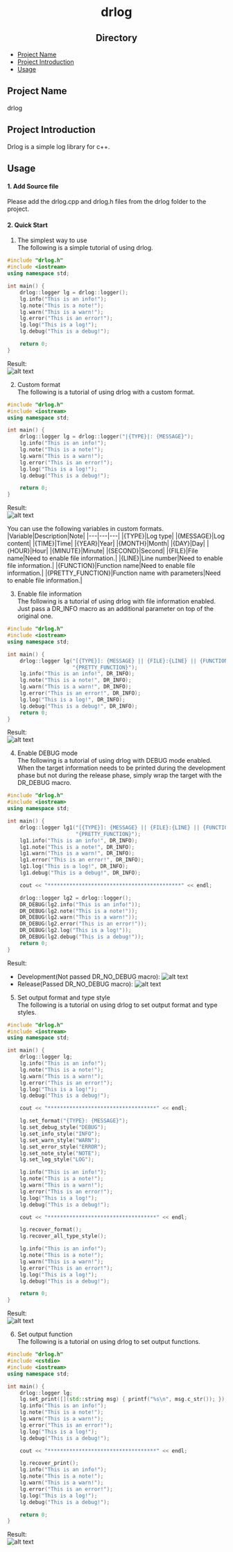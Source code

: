 # <div align="center"> drlog </div>

## <div align="center">Directory</div>
- [Project Name](#project-name)
- [Project Introduction](#project-introduction)
- [Usage](#usage)

## Project Name
drlog

## Project Introduction
Drlog is a simple log library for c++.

## Usage
#### 1. Add Source file
Please add the drlog.cpp and drlog.h files from the drlog folder to the project.

#### 2. Quick Start
1. The simplest way to use<br>
The following is a simple tutorial of using drlog.
```cpp
#include "drlog.h"
#include <iostream>
using namespace std;

int main() {
    drlog::logger lg = drlog::logger();
    lg.info("This is an info!");
    lg.note("This is a note!");
    lg.warn("This is a warn!");
    lg.error("This is an error!");
    lg.log("This is a log!");
    lg.debug("This is a debug!");

    return 0;
}
```
Result:<br>
![alt text](image/output_of_tutorial_1.png)

2. Custom format<br>
The following is a tutorial of using drlog with a custom format.
```cpp
#include "drlog.h"
#include <iostream>
using namespace std;

int main() {
    drlog::logger lg = drlog::logger("|{TYPE}|: {MESSAGE}");
    lg.info("This is an info!");
    lg.note("This is a note!");
    lg.warn("This is a warn!");
    lg.error("This is an error!");
    lg.log("This is a log!");
    lg.debug("This is a debug!");

    return 0;
}
```
Result:<br>
![alt text](image/output_of_tutorial_2.png)

You can use the following variables in custom formats.
|Variable|Description|Note|
|---|---|---|
|{TYPE}|Log type|
|{MESSAGE}|Log content|
|{TIME}|Time|
|{YEAR}|Year|
|{MONTH}|Month|
|{DAY}|Day|
|{HOUR}|Hour|
|{MINUTE}|Minute|
|{SECOND}|Second|
|{FILE}|File name|Need to enable file information.|
|{LINE}|Line number|Need to enable file information.|
|{FUNCTION}|Function name|Need to enable file information.|
|{PRETTY_FUNCTION}|Function name with parameters|Need to enable file information.|


3. Enable file information<br>
The following is a tutorial of using drlog with file information enabled.<br>
Just pass a DR_INFO macro as an additional parameter on top of the original one.
```cpp
#include "drlog.h"
#include <iostream>
using namespace std;

int main() {
    drlog::logger lg("[{TYPE}]: {MESSAGE} || {FILE}:{LINE} || {FUNCTION} || "
                     "{PRETTY_FUNCTION}");
    lg.info("This is an info!", DR_INFO);
    lg.note("This is a note!", DR_INFO);
    lg.warn("This is a warn!", DR_INFO);
    lg.error("This is an error!", DR_INFO);
    lg.log("This is a log!", DR_INFO);
    lg.debug("This is a debug!", DR_INFO);
    return 0;
}
```
Result:<br>
![alt text](image/output_of_tutorial_3.png)

4. Enable DEBUG mode<br>
The following is a tutorial of using drlog with DEBUG mode enabled.<br>
When the target information needs to be printed during the development phase but not during the release phase, simply wrap the target with the DR_DEBUG macro.
```cpp
#include "drlog.h"
#include <iostream>
using namespace std;

int main() {
    drlog::logger lg1("[{TYPE}]: {MESSAGE} || {FILE}:{LINE} || {FUNCTION} || "
                      "{PRETTY_FUNCTION}");
    lg1.info("This is an info!", DR_INFO);
    lg1.note("This is a note!", DR_INFO);
    lg1.warn("This is a warn!", DR_INFO);
    lg1.error("This is an error!", DR_INFO);
    lg1.log("This is a log!", DR_INFO);
    lg1.debug("This is a debug!", DR_INFO);

    cout << "*******************************************" << endl;

    drlog::logger lg2 = drlog::logger();
    DR_DEBUG(lg2.info("This is an info!"));
    DR_DEBUG(lg2.note("This is a note!"));
    DR_DEBUG(lg2.warn("This is a warn!"));
    DR_DEBUG(lg2.error("This is an error!"));
    DR_DEBUG(lg2.log("This is a log!"));
    DR_DEBUG(lg2.debug("This is a debug!"));
    return 0;
}
```
Result:
- Development(Not passed DR_NO_DEBUG macro):
![alt text](image/output_of_tutorial_4_1.png)
- Release(Passed DR_NO_DEBUG macro):
![alt text](image/output_of_tutorial_4_2.png)

5. Set output format and type style<br>
The following is a tutorial on using drlog to set output format and type styles.
```cpp
#include "drlog.h"
#include <iostream>
using namespace std;

int main() {
    drlog::logger lg;
    lg.info("This is an info!");
    lg.note("This is a note!");
    lg.warn("This is a warn!");
    lg.error("This is an error!");
    lg.log("This is a log!");
    lg.debug("This is a debug!");

    cout << "***********************************" << endl;

    lg.set_format("{TYPE}: {MESSAGE}");
    lg.set_debug_style("DEBUG");
    lg.set_info_style("INFO");
    lg.set_warn_style("WARN");
    lg.set_error_style("ERROR");
    lg.set_note_style("NOTE");
    lg.set_log_style("LOG");

    lg.info("This is an info!");
    lg.note("This is a note!");
    lg.warn("This is a warn!");
    lg.error("This is an error!");
    lg.log("This is a log!");
    lg.debug("This is a debug!");

    cout << "***********************************" << endl;

    lg.recover_format();
    lg.recover_all_type_style();

    lg.info("This is an info!");
    lg.note("This is a note!");
    lg.warn("This is a warn!");
    lg.error("This is an error!");
    lg.log("This is a log!");
    lg.debug("This is a debug!");

    return 0;
}
```
Result:<br>
![alt text](image/output_of_tutorial_5.png)

6. Set output function<br>
The following is a tutorial on using drlog to set output functions.
```cpp
#include "drlog.h"
#include <cstdio>
#include <iostream>
using namespace std;

int main() {
    drlog::logger lg;
    lg.set_print([](std::string msg) { printf("%s\n", msg.c_str()); });
    lg.info("This is an info!");
    lg.note("This is a note!");
    lg.warn("This is a warn!");
    lg.error("This is an error!");
    lg.log("This is a log!");
    lg.debug("This is a debug!");

    cout << "***********************************" << endl;

    lg.recover_print();
    lg.info("This is an info!");
    lg.note("This is a note!");
    lg.warn("This is a warn!");
    lg.error("This is an error!");
    lg.log("This is a log!");
    lg.debug("This is a debug!");

    return 0;
}
```
Result:<br>
![alt text](image/output_of_tutorial_6.png)
